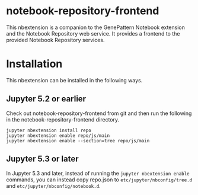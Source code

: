 # notebook-repository-frontend

This nbextension is a companion to the GenePattern Notebook extension and the Notebook Repository web service.
It provides a frontend to the provided Notebook Repository services.

# Installation

This nbextension can be installed in the following ways.

## Jupyter 5.2 or earlier

Check out notebook-repository-frontend from git and then run the following in the notebook-repository-frontend directory.

```
jupyter nbextension install repo
jupyter nbextension enable repo/js/main
jupyter nbextension enable --section=tree repo/js/main
```

## Jupyter 5.3 or later

In Jupyter 5.3 and later, instead of running the `jupyter nbextension enable` commands, you can instead copy repo.json to
`etc/jupyter/nbconfig/tree.d` and `etc/jupyter/nbconfig/notebook.d`.